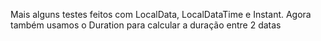 Mais alguns testes feitos com LocalData, LocalDataTime e Instant. Agora também usamos o Duration para calcular a duração entre 2 datas
